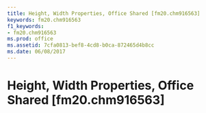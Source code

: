```yaml
---
title: Height, Width Properties, Office Shared [fm20.chm916563]
keywords: fm20.chm916563
f1_keywords:
- fm20.chm916563
ms.prod: office
ms.assetid: 7cfa0813-bef8-4cd8-b0ca-872465d4b8cc
ms.date: 06/08/2017
---
```



# Height, Width Properties, Office Shared [fm20.chm916563]

